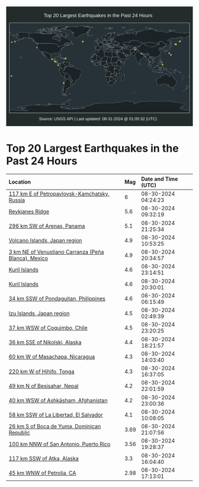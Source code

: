 ![Map](./map.png)

# Top 20 Largest Earthquakes in the Past 24 Hours

| Location | Mag | Date and Time (UTC) |
|:---|:---|:---|
| [117 km E of Petropavlovsk-Kamchatsky, Russia](https://earthquake.usgs.gov/earthquakes/eventpage/us6000nnlx) | 6 | 08-30-2024 04:24:23 |
| [Reykjanes Ridge](https://earthquake.usgs.gov/earthquakes/eventpage/us6000nnn3) | 5.6 | 08-30-2024 09:32:19 |
| [296 km SW of Arenas, Panama](https://earthquake.usgs.gov/earthquakes/eventpage/us6000nnrw) | 5.1 | 08-30-2024 21:25:34 |
| [Volcano Islands, Japan region](https://earthquake.usgs.gov/earthquakes/eventpage/us6000nnng) | 4.9 | 08-30-2024 10:53:25 |
| [3 km NE of Venustiano Carranza (Peña Blanca), Mexico](https://earthquake.usgs.gov/earthquakes/eventpage/us6000nnrl) | 4.9 | 08-30-2024 20:34:57 |
| [Kuril Islands](https://earthquake.usgs.gov/earthquakes/eventpage/us6000nnsl) | 4.6 | 08-30-2024 23:14:51 |
| [Kuril Islands](https://earthquake.usgs.gov/earthquakes/eventpage/us6000nnrj) | 4.6 | 08-30-2024 20:30:01 |
| [34 km SSW of Pondaguitan, Philippines](https://earthquake.usgs.gov/earthquakes/eventpage/us6000nnmk) | 4.6 | 08-30-2024 06:15:49 |
| [Izu Islands, Japan region](https://earthquake.usgs.gov/earthquakes/eventpage/us6000nnln) | 4.5 | 08-30-2024 02:49:39 |
| [37 km WSW of Coquimbo, Chile](https://earthquake.usgs.gov/earthquakes/eventpage/us6000nnsk) | 4.5 | 08-30-2024 23:20:25 |
| [36 km SSE of Nikolski, Alaska](https://earthquake.usgs.gov/earthquakes/eventpage/us6000nnqj) | 4.4 | 08-30-2024 18:21:57 |
| [60 km W of Masachapa, Nicaragua](https://earthquake.usgs.gov/earthquakes/eventpage/us6000nnp7) | 4.3 | 08-30-2024 14:03:40 |
| [220 km W of Hihifo, Tonga](https://earthquake.usgs.gov/earthquakes/eventpage/us6000nnpy) | 4.3 | 08-30-2024 16:37:05 |
| [49 km N of Besisahar, Nepal](https://earthquake.usgs.gov/earthquakes/eventpage/us6000nns9) | 4.2 | 08-30-2024 22:01:59 |
| [40 km WSW of Ashkāsham, Afghanistan](https://earthquake.usgs.gov/earthquakes/eventpage/us6000nnsi) | 4.2 | 08-30-2024 23:00:36 |
| [58 km SSW of La Libertad, El Salvador](https://earthquake.usgs.gov/earthquakes/eventpage/us6000nnn5) | 4.1 | 08-30-2024 10:08:05 |
| [26 km S of Boca de Yuma, Dominican Republic](https://earthquake.usgs.gov/earthquakes/eventpage/pr2024243001) | 3.69 | 08-30-2024 21:07:56 |
| [100 km NNW of San Antonio, Puerto Rico](https://earthquake.usgs.gov/earthquakes/eventpage/pr2024243000) | 3.56 | 08-30-2024 19:28:37 |
| [117 km SSW of Atka, Alaska](https://earthquake.usgs.gov/earthquakes/eventpage/ak024b6557ol) | 3.3 | 08-30-2024 16:04:40 |
| [45 km WNW of Petrolia, CA](https://earthquake.usgs.gov/earthquakes/eventpage/nc75055336) | 2.98 | 08-30-2024 17:13:01 |
